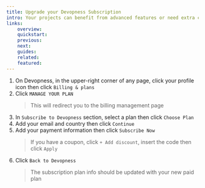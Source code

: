 ```yaml
---
title: Upgrade your Devopness Subscription
intro: Your projects can benefit from advanced features or need extra credits to reach its demands. Upgrade your subscription at any time to ensure your team can access all benefits of managing your projects with Devopness.
links:
    overview:
    quickstart:
    previous:
    next:
    guides:
    related:
    featured:
---
```


1. On Devopness, in the upper-right corner of any page, click your profile icon then click `Billing & plans`
1. Click `MANAGE YOUR PLAN`
    > This will redirect you to the billing management page
1. In `Subscribe to Devopness` section, select a plan then click `Choose Plan`
1. Add your email and country then click `Continue`
1. Add your payment information then click `Subscribe Now`
    > If you have a coupon, click `+ Add discount`, insert the code then click `Apply`
1. Click `Back to Devopness`
    > The subscription plan info should be updated with your new paid plan
